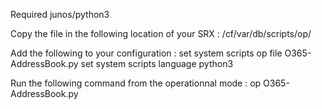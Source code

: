 Required junos/python3

Copy the file in the following location of your SRX : /cf/var/db/scripts/op/

Add the following to your configuration :
set system scripts op file O365-AddressBook.py
set system scripts language python3

Run the following command from the operationnal mode :
op O365-AddressBook.py
